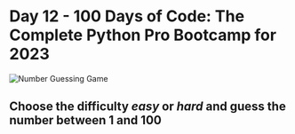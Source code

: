 # Day 12 - 100 Days of Code: The Complete Python Pro Bootcamp for 2023

![Number Guessing Game](https://s3.studytonight.com/tutorials/uploads/pictures/1646380185-79542.jpg)
## Choose the difficulty *easy* or *hard* and guess the number between 1 and 100
